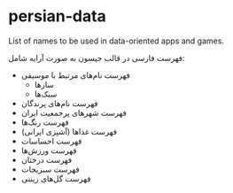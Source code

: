 # persian-data
List of names to be used in data-oriented apps and games.

فهرست فارسی در قالب جیسون به صورت آرایه شامل:

* فهرست نام‌های مرتبط با موسیقی
  * سازها
  * سبک‌ها
* فهرست نام‌های پرندگان
* فهرست شهرهای پرجمعیت ایران
* فهرست رنگ‌ها
* فهرست غذاها (آشپزی ایرانی)
* فهرست احساسات
* فهرست ورزش‌ها
* فهرست درختان
* فهرست سبزیجات
* فهرست گل‌های زینتی
